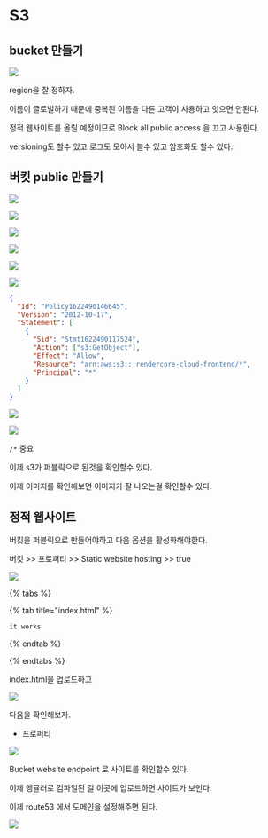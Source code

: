 # S3

## bucket 만들기

![](./images/2021-05-31-12-51-44.png)

region을 잘 정하자.

이름이 글로벌하기 때문에 중복된 이름을 다른 고객이 사용하고 잇으면 안된다.

정적 웹사이트를 올릴 예정이므로 Block all public access 을 끄고 사용한다.

versioning도 할수 있고 로그도 모아서 볼수 있고 암호화도 할수 있다.

## 버킷 public 만들기

![](./images/2021-05-31-12-39-32.png)

![](./images/2021-05-31-12-40-31.png)

![](./images/2021-05-31-12-41-52.png)

![](./images/2021-05-31-12-42-23.png)

![](./images/2021-05-31-12-42-32.png)

![](./images/2021-05-31-12-43-33.png)

```json
{
  "Id": "Policy1622490146645",
  "Version": "2012-10-17",
  "Statement": [
    {
      "Sid": "Stmt1622490117524",
      "Action": ["s3:GetObject"],
      "Effect": "Allow",
      "Resource": "arn:aws:s3:::rendercore-cloud-frontend/*",
      "Principal": "*"
    }
  ]
}
```

![](./images/2021-05-31-12-44-11.png)

![](./images/2021-05-31-12-47-28.png)

`/*` 중요

이제 s3가 퍼블릭으로 된것을 확인할수 있다.

이제 이미지를 확인해보면 이미지가 잘 나오는걸 확인할수 있다.

## 정적 웹사이트

버킷을 퍼블릭으로 만들어야하고 다음 옵션을 활성화해야한다.

버킷 >> 프로퍼티 >> Static website hosting >> true

![](./images/2021-05-31-12-55-42.png)

{% tabs %}

{% tab title="index.html" %}

```txt
it works
```

{% endtab %}

{% endtabs %}

index.html을 업로드하고

![](./images/2021-05-31-12-57-29.png)

다음을 확인해보자.

- 프로퍼티

![](./images/2021-05-31-12-58-09.png)

Bucket website endpoint 로 사이트를 확인할수 있다.

이제 앵귤러로 컴파일된 걸 이곳에 업로드하면 사이트가 보인다.

이제 route53 에서 도메인을 설정해주면 된다.

![](./images/2021-05-31-13-03-02.png)

